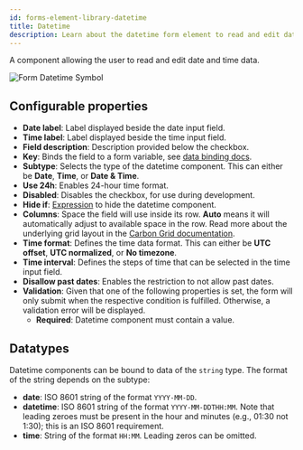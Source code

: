 ```yaml
---
id: forms-element-library-datetime
title: Datetime
description: Learn about the datetime form element to read and edit date and time data.
---
```


A component allowing the user to read and edit date and time data.

<img src="/img/form-icons/form-datetime.svg" alt="Form Datetime Symbol" />

## Configurable properties

- **Date label**: Label displayed beside the date input field.
- **Time label**: Label displayed beside the time input field.
- **Field description**: Description provided below the checkbox.
- **Key**: Binds the field to a form variable, see [data binding docs](../configuration/forms-config-data-binding.md).
- **Subtype**: Selects the type of the datetime component. This can either be **Date**, **Time**, or **Date & Time**.
- **Use 24h**: Enables 24-hour time format.
- **Disabled**: Disables the checkbox, for use during development.
- **Hide if**: [Expression](../../feel/language-guide/feel-expressions-introduction.md) to hide the datetime component.
- **Columns**: Space the field will use inside its row. **Auto** means it will automatically adjust to available space in the row. Read more about the underlying grid layout in the [Carbon Grid documentation](https://carbondesignsystem.com/elements/2x-grid/overview/).
- **Time format**: Defines the time data format. This can either be **UTC offset**, **UTC normalized**, or **No timezone**.
- **Time interval**: Defines the steps of time that can be selected in the time input field.
- **Disallow past dates**: Enables the restriction to not allow past dates.
- **Validation**: Given that one of the following properties is set, the form will only submit when the respective condition is fulfilled. Otherwise, a validation error will be displayed.
  - **Required**: Datetime component must contain a value.

## Datatypes

Datetime components can be bound to data of the `string` type. The format of the string depends on the subtype:

- **date**: ISO 8601 string of the format `YYYY-MM-DD`.
- **datetime**: ISO 8601 string of the format `YYYY-MM-DDTHH:MM`. Note that leading zeroes must be present in the hour and minutes (e.g., 01:30 not 1:30); this is an ISO 8601 requirement.
- **time**: String of the format `HH:MM`. Leading zeros can be omitted.
